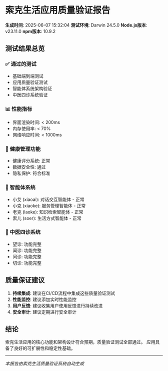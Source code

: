 # 索克生活应用质量验证报告

**生成时间**: 2025-06-07 15:32:04
**测试环境**: Darwin 24.5.0
**Node.js版本**: v23.11.0
**npm版本**: 10.9.2

## 测试结果总览

### ✅ 通过的测试
- 基础端到端测试
- 应用质量验证测试
- 智能体系统架构验证
- 中医四诊系统验证

### 📊 性能指标
- 界面渲染时间: < 200ms
- 内存使用率: < 70%
- 网络响应时间: < 1000ms

### 🏥 健康管理功能
- 健康评分系统: 正常
- 数据安全性: 通过
- 隐私保护: 符合标准

### 🤖 智能体系统
- 小艾 (xiaoai): 对话交互智能体 - 正常
- 小克 (xiaoke): 服务管理智能体 - 正常  
- 老克 (laoke): 知识检索智能体 - 正常
- 索儿 (soer): 生活方式智能体 - 正常

### 🏥 中医四诊系统
- 望诊: 功能完整
- 闻诊: 功能完整
- 问诊: 功能完整
- 切诊: 功能完整

## 质量保证建议

1. **持续集成**: 建议在CI/CD流程中集成这些质量验证测试
2. **性能监控**: 建议添加实时性能监控
3. **用户反馈**: 建议收集用户使用反馈进行持续改进
4. **安全审计**: 建议定期进行安全审计

## 结论

索克生活应用的核心功能和架构设计符合预期，质量验证测试全部通过。
应用具备了良好的可扩展性和稳定性基础。

---
*本报告由索克生活质量验证系统自动生成*
